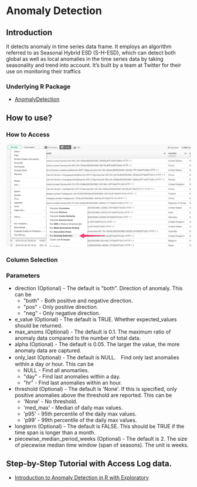 # Anomaly Detection

## Introduction

It detects anomaly in time series data frame. It employs an algorithm referred to as Seasonal Hybrid ESD (S-H-ESD), which can detect both global as well as local anomalies in the time series data by taking seasonality and trend into account. It’s built by a team at Twitter for their use on monitoring their traffics

### Underlying R Package

* [AnomalyDetection](https://github.com/twitter/AnomalyDetection)


## How to use? 

### How to Access

![](images/anomaly1.png)

### Column Selection


### Parameters

* direction (Optional) - The default is "both". Direction of anomaly. This can be
  * "both" - Both positive and negative direction.
  * "pos" - Only positive direction.
  * "neg" - Only negative direction.
* e_value (Optional) - The default is TRUE. Whether expected_values should be returned.
* max_anoms (Optional) - The default is 0.1. The maximum ratio of anomaly data compared to the number of total data.
* alpha (Optional) - The default is 0.05. The larger the value, the more anomaly data are captured.
* only_last (Optional) - The default is NULL.　Find only last anomalies within a day or hour. This can be
  * NULL - Find all anomarlies.
  * "day" - Find last anomalies within a day.
  * "hr" - Find last anomalies within an hour.
* threshold (Optional) - The default is 'None'. If this is specified, only positive anomalies above the threshold are reported. This can be
  * 'None' - No threshold.
  * 'med_max' - Median of daily max values.
  * 'p95' - 95th percentile of the daily max values.
  * 'p99' - 99th percentile of the daily max values.
* longterm (Optional) - The default is FALSE. This should be TRUE if the time span is longer than a month.
* piecewise_median_period_weeks (Optional) - The default is 2. The size of piecewise median time window (span of seasons). The unit is weeks.

## Step-by-Step Tutorial with Access Log data.

* [
Introduction to Anomaly Detection in R with Exploratory](https://blog.exploratory.io/introduction-to-anomaly-detection-in-r-with-exploratory-a0507d40385d)
